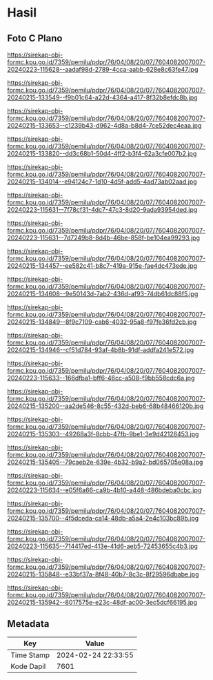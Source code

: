 # Hasil

## Foto C Plano

https://sirekap-obj-formc.kpu.go.id/7359/pemilu/pdpr/76/04/08/20/07/7604082007007-20240223-115628--aadaf98d-2789-4cca-aabb-628e8c63fe47.jpg

https://sirekap-obj-formc.kpu.go.id/7359/pemilu/pdpr/76/04/08/20/07/7604082007007-20240215-133549--f9b01c64-a22d-4364-a417-8f32b8efdc8b.jpg

https://sirekap-obj-formc.kpu.go.id/7359/pemilu/pdpr/76/04/08/20/07/7604082007007-20240215-133653--c1239b43-d962-4d8a-b8d4-7ce52dec4eaa.jpg

https://sirekap-obj-formc.kpu.go.id/7359/pemilu/pdpr/76/04/08/20/07/7604082007007-20240215-133820--dd3c68b1-50d4-4ff2-b3f4-62a3cfe007b2.jpg

https://sirekap-obj-formc.kpu.go.id/7359/pemilu/pdpr/76/04/08/20/07/7604082007007-20240215-134014--e94124c7-1d10-4d5f-add5-4ad73ab02aad.jpg

https://sirekap-obj-formc.kpu.go.id/7359/pemilu/pdpr/76/04/08/20/07/7604082007007-20240223-115631--7f78cf31-4dc7-47c3-8d20-9ada93954ded.jpg

https://sirekap-obj-formc.kpu.go.id/7359/pemilu/pdpr/76/04/08/20/07/7604082007007-20240223-115631--7d7249b8-8d4b-46be-858f-be104ea99293.jpg

https://sirekap-obj-formc.kpu.go.id/7359/pemilu/pdpr/76/04/08/20/07/7604082007007-20240215-134457--ee582c41-b8c7-419a-915e-fae4dc473ede.jpg

https://sirekap-obj-formc.kpu.go.id/7359/pemilu/pdpr/76/04/08/20/07/7604082007007-20240215-134608--9e50143d-7ab2-436d-af93-74db61dc88f5.jpg

https://sirekap-obj-formc.kpu.go.id/7359/pemilu/pdpr/76/04/08/20/07/7604082007007-20240215-134849--8f9c7109-cab6-4032-95a8-f97fe36fd2cb.jpg

https://sirekap-obj-formc.kpu.go.id/7359/pemilu/pdpr/76/04/08/20/07/7604082007007-20240215-134946--cf51d784-93af-4b8b-91df-addfa241e572.jpg

https://sirekap-obj-formc.kpu.go.id/7359/pemilu/pdpr/76/04/08/20/07/7604082007007-20240223-115633--166dfba1-bff6-46cc-a508-f9bb558cdc6a.jpg

https://sirekap-obj-formc.kpu.go.id/7359/pemilu/pdpr/76/04/08/20/07/7604082007007-20240215-135200--aa2de546-8c55-432d-beb6-68b48466120b.jpg

https://sirekap-obj-formc.kpu.go.id/7359/pemilu/pdpr/76/04/08/20/07/7604082007007-20240215-135303--49268a3f-8cbb-47fb-9be1-3e9d42128453.jpg

https://sirekap-obj-formc.kpu.go.id/7359/pemilu/pdpr/76/04/08/20/07/7604082007007-20240215-135405--79caeb2e-639e-4b32-b9a2-bd065705e08a.jpg

https://sirekap-obj-formc.kpu.go.id/7359/pemilu/pdpr/76/04/08/20/07/7604082007007-20240223-115634--e05f6a66-ca9b-4b10-a448-486bdeba0cbc.jpg

https://sirekap-obj-formc.kpu.go.id/7359/pemilu/pdpr/76/04/08/20/07/7604082007007-20240215-135700--4f5dceda-ca14-48db-a5a4-2e4c103bc89b.jpg

https://sirekap-obj-formc.kpu.go.id/7359/pemilu/pdpr/76/04/08/20/07/7604082007007-20240223-115635--714417ed-413e-41d6-aeb5-72453655c4b3.jpg

https://sirekap-obj-formc.kpu.go.id/7359/pemilu/pdpr/76/04/08/20/07/7604082007007-20240215-135848--e33bf37a-8f48-40b7-8c3c-8f29596dbabe.jpg

https://sirekap-obj-formc.kpu.go.id/7359/pemilu/pdpr/76/04/08/20/07/7604082007007-20240215-135942--8017575e-e23c-48df-ac00-3ec5dcf66195.jpg


## Metadata

| Key        | Value               |
| ---------- | ------------------- |
| Time Stamp | 2024-02-24 22:33:55 |
| Kode Dapil | 7601                |



